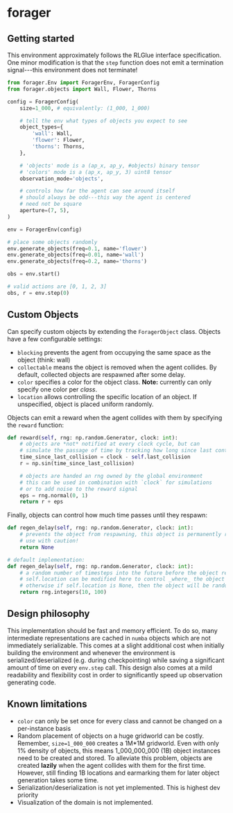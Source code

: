 # forager

## Getting started

This environment approximately follows the RLGlue interface specification. One minor modification is that the `step` function does not emit a termination signal---this environment does not terminate!
```python
from forager.Env import ForagerEnv, ForagerConfig
from forager.objects import Wall, Flower, Thorns

config = ForagerConfig(
    size=1_000, # equivalently: (1_000, 1_000)

    # tell the env what types of objects you expect to see
    object_types={
        'wall': Wall,
        'flower': Flower,
        'thorns': Thorns,
    },

    # 'objects' mode is a (ap_x, ap_y, #objects) binary tensor
    # 'colors' mode is a (ap_x, ap_y, 3) uint8 tensor
    observation_mode='objects',

    # controls how far the agent can see around itself
    # should always be odd---this way the agent is centered
    # need not be square
    aperture=(7, 5),
)

env = ForagerEnv(config)

# place some objects randomly
env.generate_objects(freq=0.1, name='flower')
env.generate_objects(freq=0.01, name='wall')
env.generate_objects(freq=0.2, name='thorns')

obs = env.start()

# valid actions are [0, 1, 2, 3]
obs, r = env.step(0)
```

## Custom Objects
Can specify custom objects by extending the `ForagerObject` class.
Objects have a few configurable settings:
* `blocking` prevents the agent from occupying the same space as the object (think: wall)
* `collectable` means the object is removed when the agent collides. By default, collected objects are respawned after some delay.
* `color` specifies a color for the object class. **Note:** currently can only specify one color per _class_.
* `location` allows controlling the specific location of an object. If unspecified, object is placed uniform randomly.

Objects can emit a reward when the agent collides with them by specifying the `reward` function:
```python
def reward(self, rng: np.random.Generator, clock: int):
    # objects are *not* notified at every clock cycle, but can
    # simulate the passage of time by tracking how long since last contact
    time_since_last_collision = clock - self.last_collision
    r = np.sin(time_since_last_collision)

    # objects are handed an rng owned by the global environment
    # this can be used in combination with `clock` for simulations
    # or to add noise to the reward signal
    eps = rng.normal(0, 1)
    return r + eps
```

Finally, objects can control how much time passes until they respawn:
```python
def regen_delay(self, rng: np.random.Generator, clock: int):
    # prevents the object from respawning, this object is permanently removed changing the env forever
    # use with caution!
    return None

# default implementation:
def regen_delay(self, rng: np.random.Generator, clock: int):
    # a random number of timesteps into the future before the object reappears
    # self.location can be modified here to control _where_ the object reappears
    # otherwise if self.location is None, then the object will be randomly placed
    return rng.integers(10, 100)
```

## Design philosophy
This implementation should be fast and memory efficient. To do so, many intermediate representations are cached in `numba` objects which are not immediately serializable. This comes at a slight additional cost when initially building the environment and whenever the environment is serialized/deserialized (e.g. during checkpointing) while saving a significant amount of time on every `env.step` call. This design also comes at a mild readability and flexibility cost in order to significantly speed up observation generating code.

## Known limitations
* `color` can only be set once for every class and cannot be changed on a per-instance basis
* Random placement of objects on a huge gridworld can be costly. Remember, `size=1_000_000` creates a 1M*1M gridworld. Even with only 1% density of objects, this means 1_000_000_000 (1B) object instances need to be created and stored. To alleviate this problem, objects are created **lazily** when the agent collides with them for the first time. However, still finding 1B locations and earmarking them for later object generation takes some time.
* Serialization/deserialization is not yet implemented. This is highest dev priority
* Visualization of the domain is not implemented.
